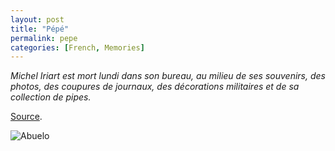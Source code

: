 ```yaml
---
layout: post
title: "Pépé"
permalink: pepe
categories: [French, Memories]
---
```


*Michel Iriart est mort lundi dans son bureau, au milieu de ses
souvenirs, des photos, des coupures de journaux, des décorations
militaires et de sa collection de pipes.*

[Source](http://www.challenges.fr/media/20141210.AFP3014/michel-iriart-aventurier-franco-argentin-de-la-resistance-a-l-afp.html).

![Abuelo](/notes/assets/abuelo/1.jpg)

